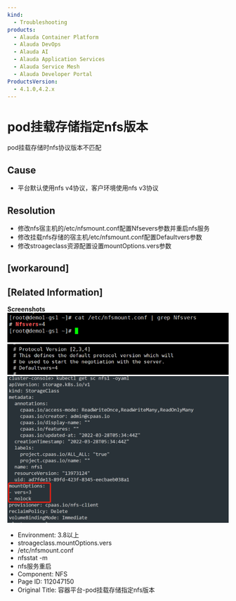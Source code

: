 ```yaml
---
kind:
  - Troubleshooting
products:
  - Alauda Container Platform
  - Alauda DevOps
  - Alauda AI
  - Alauda Application Services
  - Alauda Service Mesh
  - Alauda Developer Portal
ProductsVersion:
  - 4.1.0,4.2.x
---
```

<!-- A type of document that involves encountering a fault, diagnosing it, performing root cause analysis, and providing solutions. -->

# pod挂载存储指定nfs版本

pod挂载存储时nfs协议版本不匹配

## Cause
- 平台默认使用nfs v4协议，客户环境使用nfs v3协议

## Resolution
- 修改nfs宿主机的/etc/nfsmount.conf配置Nfsevers参数并重启nfs服务
- 修改挂载nfs存储的宿主机/etc/nfsmount.conf配置Defaultvers参数
- 修改stroageclass资源配置设置mountOptions.vers参数

## [workaround]

## [Related Information]
**Screenshots**
![](assets/rong-qi-ping-tai-podgua-zai-cun-chu-zhi-ding-nfsban-ben/image_1647593086526_sv3ho.png)
![](assets/rong-qi-ping-tai-podgua-zai-cun-chu-zhi-ding-nfsban-ben/image2022-4-18_23-12-53.png)
![](assets/rong-qi-ping-tai-podgua-zai-cun-chu-zhi-ding-nfsban-ben/image2022-4-6_14-19-9.png)
- Environment: 3.8以上
- stroageclass.mountOptions.vers
- /etc/nfsmount.conf
- nfsstat -m
- nfs服务重启
- Component: NFS
- Page ID: 112047150
- Original Title: 容器平台-pod挂载存储指定nfs版本
